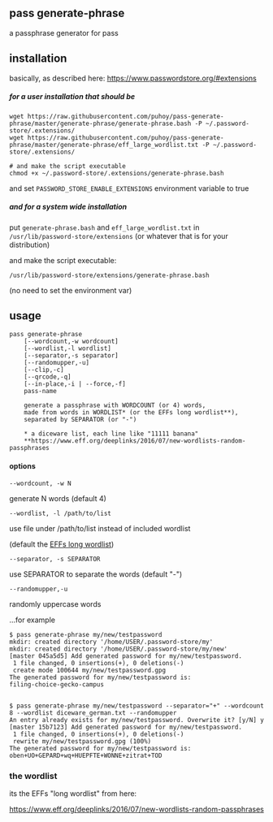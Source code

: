 ## pass generate-phrase

a passphrase generator for pass


## installation

basically, as described here: https://www.passwordstore.org/#extensions

##### for a user installation that should be 

    wget https://raw.githubusercontent.com/puhoy/pass-generate-phrase/master/generate-phrase/generate-phrase.bash -P ~/.password-store/.extensions/
    wget https://raw.githubusercontent.com/puhoy/pass-generate-phrase/master/generate-phrase/eff_large_wordlist.txt -P ~/.password-store/.extensions/

    # and make the script executable
    chmod +x ~/.password-store/.extensions/generate-phrase.bash

and set `PASSWORD_STORE_ENABLE_EXTENSIONS` environment variable to true


##### and for a system wide installation

put `generate-phrase.bash` and `eff_large_wordlist.txt` in `/usr/lib/password-store/extensions` (or whatever that is for your distribution)

and make the script executable:

`/usr/lib/password-store/extensions/generate-phrase.bash`

(no need to set the environment var)


## usage

    pass generate-phrase
        [--wordcount,-w wordcount] 
        [--wordlist,-l wordlist]
        [--separator,-s separator] 
        [--randomupper,-u] 
        [--clip,-c]
        [--qrcode,-q]
        [--in-place,-i | --force,-f]
        pass-name

        generate a passphrase with WORDCOUNT (or 4) words,
        made from words in WORDLIST* (or the EFFs long wordlist**),
        separated by SEPARATOR (or "-")

        * a diceware list, each line like "11111 banana"
        **https://www.eff.org/deeplinks/2016/07/new-wordlists-random-passphrases


#### options

`--wordcount, -w N`

generate N words (default 4)

`--wordlist, -l /path/to/list`

use file under /path/to/list instead of included wordlist 

(default the [EFFs long wordlist](https://www.eff.org/deeplinks/2016/07/new-wordlists-random-passphrases)) 

`--separator, -s SEPARATOR` 

use SEPARATOR to separate the words (default "-")

`--randomupper,-u`

randomly uppercase words


...for example

    $ pass generate-phrase my/new/testpassword
    mkdir: created directory '/home/USER/.password-store/my'
    mkdir: created directory '/home/USER/.password-store/my/new'
    [master 045a5d5] Add generated password for my/new/testpassword.
     1 file changed, 0 insertions(+), 0 deletions(-)
     create mode 100644 my/new/testpassword.gpg
    The generated password for my/new/testpassword is:
    filing-choice-gecko-campus

    
    $ pass generate-phrase my/new/testpassword --separator="+" --wordcount 8 --wordlist diceware_german.txt --randomupper
    An entry already exists for my/new/testpassword. Overwrite it? [y/N] y
    [master 15b7123] Add generated password for my/new/testpassword.
     1 file changed, 0 insertions(+), 0 deletions(-)
     rewrite my/new/testpassword.gpg (100%)
    The generated password for my/new/testpassword is:
    oben+UO+GEPARD+wq+HUEPFTE+WONNE+zitrat+TOD

    

### the wordlist

its the EFFs "long wordlist" from here:

https://www.eff.org/deeplinks/2016/07/new-wordlists-random-passphrases

